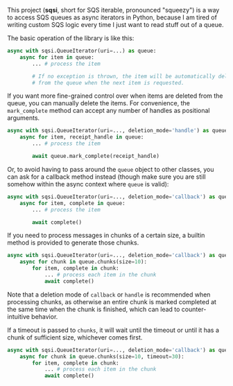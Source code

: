 This project (**sqsi**, short for SQS iterable, pronounced "squeezy") is a way to access SQS queues as async iterators
in Python, because I am tired of writing custom SQS logic every time I just want to read stuff out of a queue.

The basic operation of the library is like this:

```python
async with sqsi.QueueIterator(uri=...) as queue:
    async for item in queue:
        ... # process the item

        # If no exception is thrown, the item will be automatically deleted
        # from the queue when the next item is requested.
```

If you want more fine-grained control over when items are deleted from the queue, you can manually delete the items. For
convenience, the `mark_complete` method can accept any number of handles as positional arguments.

```python
async with sqsi.QueueIterator(uri=..., deletion_mode='handle') as queue:
    async for item, receipt_handle in queue:
        ... # process the item

        await queue.mark_complete(receipt_handle)
```

Or, to avoid having to pass around the `queue` object to other classes, you can ask for a callback method instead
(though make sure you are still somehow within the async context where `queue` is valid):

```python
async with sqsi.QueueIterator(uri=..., deletion_mode='callback') as queue:
    async for item, complete in queue:
        ... # process the item

        await complete()
```

If you need to process messages in chunks of a certain size, a builtin method is provided to generate those chunks.

```python
async with sqsi.QueueIterator(uri=..., deletion_mode='callback') as queue:
    async for chunk in queue.chunks(size=10):
        for item, complete in chunk:
            ... # process each item in the chunk
            await complete()
```

Note that a deletion mode of `callback` or `handle` is recommended when processing chunks, as otherwise an entire chunk
is marked completed at the same time when the chunk is finished, which can lead to counter-intuitive behavior.

If a timeout is passed to `chunks`, it will wait until the timeout or until it has a chunk of sufficient size, whichever
comes first.

```python
async with sqsi.QueueIterator(uri=..., deletion_mode='callback') as queue:
    async for chunk in queue.chunks(size=10, timeout=30):
        for item, complete in chunk:
            ... # process each item in the chunk
            await complete()
```
